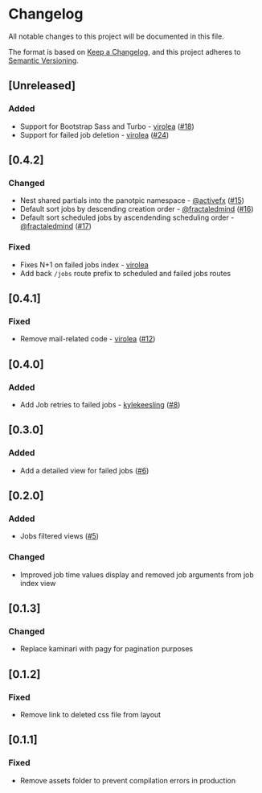 # Changelog

All notable changes to this project will be documented in this file.

The format is based on [Keep a Changelog](https://keepachangelog.com/en/1.1.0/),
and this project adheres to [Semantic Versioning](https://semver.org/spec/v2.0.0.html).

## [Unreleased]

### Added

- Support for Bootstrap Sass and Turbo - [virolea](https://github.com/virolea) ([#18](https://github.com/virolea/panoptic/pull/18))
- Support for failed job deletion - [virolea](https://github.com/fractaledmind) ([#24](https://github.com/virolea/panoptic/pull/24))

## [0.4.2]

### Changed

- Nest shared partials into the panotpic namespace - [@activefx](https://github.com/activefx) ([#15](https://github.com/virolea/panoptic/pull/15))
- Default sort jobs by descending creation order - [@fractaledmind](https://github.com/fractaledmind) ([#16](https://github.com/virolea/panoptic/pull/16))
- Default sort scheduled jobs by ascendending scheduling order - [@fractaledmind](https://github.com/fractaledmind) ([#17](https://github.com/virolea/panoptic/pull/17))

### Fixed

- Fixes N+1 on failed jobs index - [virolea](https://github.com/virolea)
- Add back `/jobs` route prefix to scheduled and failed jobs routes

## [0.4.1]

### Fixed

- Remove mail-related code - [virolea](https://github.com/virolea) ([#12](https://github.com/virolea/panoptic/pull/12))

## [0.4.0]

### Added

- Add Job retries to failed jobs - [kylekeesling](https://github.com/kylekeesling) ([#8](https://github.com/virolea/panoptic/pull/8))

## [0.3.0]

### Added

- Add a detailed view for failed jobs ([#6](https://github.com/virolea/panoptic/pull/6))

## [0.2.0]

### Added

- Jobs filtered views ([#5](https://github.com/virolea/panoptic/pull/5))

### Changed

- Improved job time values display and removed job arguments from job index view

## [0.1.3]

### Changed

- Replace kaminari with pagy for pagination purposes

## [0.1.2]

### Fixed

- Remove link to deleted css file from layout

## [0.1.1]

### Fixed

- Remove assets folder to prevent compilation errors in production
